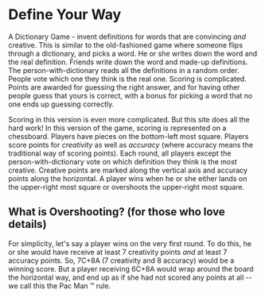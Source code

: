# Define Your Way

A Dictionary Game - invent definitions for words that are convincing *and* creative.  This is similar to the old-fashioned game where someone flips through a dictionary, and picks a word.  He or she writes down the word and the real definition.  Friends write down the word and made-up definitions.  The person-with-dictionary reads all the definitions in a random order.  People vote which one they think is the real one.  Scoring is complicated.  Points are awarded for guessing the right answer, and for having other people guess that yours is correct, with a bonus for picking a word that no one ends up guessing correctly.

Scoring in this version is even more complicated.  But this site does all the hard work!  In this version of the game, scoring is represented on a chessboard.  Players have pieces on the bottom-left most square.  Players score points for *creativity* as well as *accuracy* (where accuracy means the traditional way of scoring points). Each round, all players except the person-with-dictionary vote on which definition they think is the most creative. Creative points are marked along the vertical axis and accuracy points along the horizontal.  A player wins when he or she either lands on the upper-right most square or overshoots the upper-right most square.

## What is Overshooting? (for those who love details)

For simplicity, let's say a player wins on the very first round. To do this, he or she would have receive at least 7 creativity points *and* at least 7 accuracy points.  So, 7C+8A (7 creativity and 8 accuracy) would be a winning score.  But a player receiving 6C+8A would wrap around the board the horizontal way, and end up as if she had not scored any points at all -- we call this the Pac Man &trade; rule.

